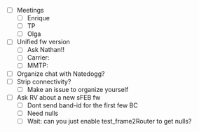 - [ ] Meetings
  - [ ] Enrique
  - [ ] TP
  - [ ] Olga
- [ ] Unified fw version
  - [ ] Ask Nathan!!
  - [ ] Carrier:
  - [ ] MMTP:
- [ ] Organize chat with Natedogg?
- [ ] Strip connectivity?
  - [ ] Make an issue to organize yourself
- [ ] Ask RV about a new sFEB fw
  - [ ] Dont send band-id for the first few BC
  - [ ] Need nulls 
  - [ ] Wait: can you just enable test_frame2Router to get nulls?

